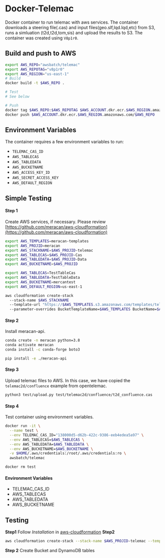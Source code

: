 # Docker-Telemac
Docker container to run telemac with aws services. 
The container downloads a steering file(.cas) and input files(geo.slf,lqd.lqd,etc) from S3, runs a simluation (t2d,t2d,tom,sis) and upload the results to S3.
The container was created using `V8p1r0`.

## Build and push to AWS
```bash
export AWS_REPO="awsbatch/telemac"
export AWS_REPOTAG="v8p1r0"
export AWS_REGION="us-east-1"
# Build
docker build -t $AWS_REPO . 

# Test
# See below

# Push
docker tag $AWS_REPO:$AWS_REPOTAG $AWS_ACCOUNT.dkr.ecr.$AWS_REGION.amazonaws.com/$AWS_REPO:$AWS_REPOTAG
docker push $AWS_ACCOUNT.dkr.ecr.$AWS_REGION.amazonaws.com/$AWS_REPO
```

## Environment Variables
The container requires a few environment variables to run:
- `TELEMAC_CAS_ID`
- `AWS_TABLECAS`
- `AWS_TABLEDATA`
- `AWS_BUCKETNAME`
- `AWS_ACCESS_KEY_ID`
- `AWS_SECRET_ACCESS_KEY`
- `AWS_DEFAULT_REGION`

## Simple Testing
#### Step 1
Create AWS services, if necessary. 
Please review [https://github.com/meracan/aws-cloudformation](https://github.com/meracan/aws-cloudformation)
```bash
export AWS_TEMPLATES=meracan-templates
export AWS_PROJID=meracan
export AWS_STACKNAME=$AWS_PROJID-telemac
export AWS_TABLECAS=$AWS_PROJID-Cas
export AWS_TABLEDATA=$AWS_PROJID-Data
export AWS_BUCKETNAME=$AWS_PROJID

export AWS_TABLECAS=TestTableCas
export AWS_TABLEDATA=TestTableData
export AWS_BUCKETNAME=mercantest
export AWS_DEFAULT_REGION=us-east-1

aws cloudformation create-stack 
  --stack-name $AWS_STACKNAME  
  --template-url "https://$AWS_TEMPLATES.s3.amazonaws.com/templates/telemac/basic.yaml" 
  --parameter-overrides BucketTemplateName=$AWS_TEMPLATES BucketName=$AWS_BUCKETNAME
```

#### Step 2
Install meracan-api.

```bash
conda create -n meracan python=3.8
conda activate meracan
conda install -c conda-forge boto3

pip install -e ./meracan-api
```
#### Step 3
Upload telemac files to AWS. 
In this case, we have copied the `telemac2d/confluence` example from opentelemac.
```bash
python3 test/upload.py test/telemac2d/confluence/t2d_confluence.cas
```
#### Step 4
Test container using environment variables.
```bash
docker run -it \
  --name test \
  --env TELEMAC_CAS_ID="138000d5-d62b-422c-9386-eeb4edea5a97" \
  --env AWS_TABLECAS=$AWS_TABLECAS \
  --env AWS_TABLEDATA=$AWS_TABLEDATA \
  --env AWS_BUCKETNAME=$AWS_BUCKETNAME \
  -v $HOME/.aws/credentials:/root/.aws/credentials:ro \
  awsbatch/telemac

docker rm test
```

#### Environment Variables
- TELEMAC_CAS_ID
- AWS_TABLECAS
- AWS_TABLEDATA
- AWS_BUCKETNAME

## Testing
**Step1**
Follow *Installation* in [aws-cloudformation](https://github.com/meracan/aws-cloudformation)
**Step2**
```bash
aws cloudformation create-stack --stack-name $AWS_PROJID-telemac --template-url "https://$BucketName.s3.amazonaws.com/templates/telemac/simple.yaml" --parameter-overrides BucketName=$AWS_PROJID
```


**Step 2**
Create Bucket and DynamoDB tables
```